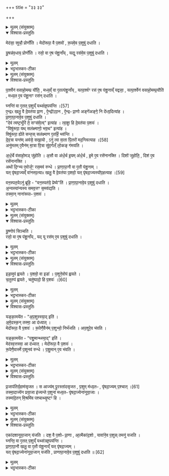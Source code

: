 +++
title = "३३ ३३"

+++
<div class="js_include" url="/vedAH_yajuH/taittirIyam/sArasvata-vibhAgaH/saMhitA/sarva-prastutiH/6/3/11"  newLevelForH1="1" includeTitle="true">


<details><summary>मूलम् (संयुक्तम्)</summary>

मेद॑सा॒ स्रुचौ॒ प्रोर्णो॑ति॒ मेदो॑रूपा॒ वै प॒शवो॑ रू॒पमे॒व प॒शुषु॑ दधाति यू॒षन्न॑व॒धाय॒ प्रोर्णो॑ति॒ रसो॒ वा ए॒ष प॑शू॒नाय्ँयद्यू रस॑मे॒व प॒शुषु॑ दधाति
</details>

<details open><summary>विश्वास-प्रस्तुतिः</summary>

मेद॑सा॒ स्रुचौ॒ प्रोर्णो॑ति । मेदो॑रूपा॒ वै प॒शवो॑ , रू॒पमे॒व प॒शुषु॑ दधाति ।  

यू॒षन्न॑व॒धाय॒ प्रोर्णो॑ति । रसो॒ वा ए॒ष प॑शू॒नाँय् , यद्यू रस॑मे॒व प॒शुषु॑ दधाति ।
</details>

<details><summary>मूलम्</summary>

मेद॑सा॒ स्रुचौ॒ प्रोर्णो॑ति । मेदो॑रूपा॒ वै प॒शवो॑ , रू॒पमे॒व प॒शुषु॑ दधाति ।  

यू॒षन्न॑व॒धाय॒ प्रोर्णो॑ति । रसो॒ वा ए॒ष प॑शू॒नाँय् , यद्यू रस॑मे॒व प॒शुषु॑ दधाति ।
</details>

<details><summary>भट्टभास्कर-टीका</summary>

1मेदसेत्यादिवर्गः ॥ ऊधसो मांसं मेदः । स्रुचौ जुहूपभृतौ । मेदोरूपाः मेदस्स्वभावाः पशवः । यूषन्निति । रसात्स्रुतं जलम् । पद्दन्नादिना यूषन्भावः, 'सुपां सुलुक्' इति सप्तम्या लुक् । अवधाय प्रक्षिप्य । रसो वा इत्यादि । गतम् ॥
</details>

<details><summary>मूलम् (संयुक्तम्)</summary>

पा॒र्श्वेन॑ वसाहो॒मम्प्र यौ॑ति॒ मध्य॒व्ँवा ए॒तत्प॑शू॒नाय्ँयत्पा॒र्श्वꣳ रस॑ ए॒ष प॑शू॒नाय्ँयद्वसा॒ यत्पा॒र्श्वेन॑ वसाहो॒मम्प्र॒यौति॑ मध्य॒त ए॒व प॑शू॒नाꣳ रस॑न्दधाति॒ घ्नन्ति॑ [57]  
वा ए॒तत्प॒शुय्ँयथ्सं॑ज्ञ॒पय॑न्त्यै॒न्द्रᳵ खलु॒ वै दे॒वत॑या प्रा॒ण ऐ॒न्द्रो॑ऽपा॒न ऐ॒न्द्रᳶ प्रा॒णो अङ्गे॑अङ्गे॒ नि दे॑ध्य॒दित्या॑ह प्राणापा॒नावे॒व प॒शुषु॑ दधाति॒ देव॑ त्वष्ट॒र्भूरि॑ ते॒ सꣳस॑मे॒त्वित्या॑ह त्वा॒ष्ट्रा हि दे॒वत॑या प॒शवो॒ विषु॑रूपा॒ यथ्सल॑क्ष्माणो॒ भव॒थेत्या॑ह॒ विषु॑रूपा॒ ह्ये॑ते सन्त॒स्सल॑क्ष्माण ए॒तर्हि॒ भव॑न्ति देव॒त्रा यन्त॑म् [58]  
अव॑से॒ सखा॒योऽनु॑ त्वा मा॒ता पि॒तरो॑ मद॒न्त्वित्या॒हानु॑मतमे॒वैन॑म्मा॒त्रा पि॒त्रा सु॑व॒र्गल्ँलो॒कङ्ग॑मयत्यर्ध॒र्चे व॑साहो॒मञ्जु॑होत्य॒सौ वा अ॑र्ध॒र्च इ॒यम॑र्ध॒र्च इ॒मे ए॒व रसे॑नानक्ति॒ दिशो॑ जुहोति॒ दिश॑ ए॒व रसे॑नान॒क्त्यथो॑ दि॒ग्भ्य ए॒वोर्ज॒ꣳ॒ रस॒मव॑ रुन्द्धे प्राणापा॒नौ वा ए॒तौ प॑शू॒नाय्ँयत्पृ॑षदा॒ज्यव्ँवा॑नस्प॒त्याᳵ खलु॑ [59]  
वै दे॒वत॑या प॒शवो॒ यत्पृ॑षदा॒ज्यस्यो॑प॒हत्याह॒ वन॒स्पत॒येऽनु॑ ब्रूहि॒ वन॒स्पत॑ये॒ प्रेष्येति॑ प्राणापा॒नावे॒व प॒शुषु॑ दधात्य॒न्यस्या॑न्यस्य समव॒त्तꣳ स॒मव॑द्यति॒ तस्मा॒न्नाना॑रूपाᳶ प॒शवो॑
</details>

<details open><summary>विश्वास-प्रस्तुतिः</summary>

पा॒र्श्वेन॑ वसाहो॒मम्प्र यौ॑ति॒ , मध्य॒व्ँ वा ए॒तत्प॑शू॒नाँय् , यत्पा॒र्श्वꣳ रस॑ ए॒ष प॑शू॒नाय्ँ यद्वसा॒ , यत्पा॒र्श्वेन॑ वसाहो॒मम्प्र॒यौति॑ , मध्य॒त ए॒व प॑शू॒नाꣳ रस॑न् दधाति ।  

घ्नन्ति॑  वा ए॒तत् प॒शुय्ँ यथ्सं॑ज्ञ॒पय॑न्ति ।[57]   
ए॒न्द्रᳵ खलु॒ वै दे॒वत॑या प्रा॒ण , ऐ॒न्द्रो॑ऽपा॒न , ऐ॒न्द्रᳶ प्रा॒णो अङ्गे॑अङ्गे॒ नि दे॑ध्य॒दित्या॑ह ।   
प्रा॒णा॒पा॒नावे॒व प॒शुषु॑ दधाति ।  
"देव॑ त्वष्ट॒र्भूरि॑ ते॒ सꣳस॑मे॒त्व्" इत्या॑ह । त्वा॒ष्ट्रा हि दे॒वत॑या प॒शवः॑ ।  
"विषु॑रूपा॒ यथ् सल॑क्ष्माणो॒ भव॒थ" इत्या॑ह ।  
विषु॑रूपा॒ ह्ये॑ते सन्त॒स् सल॑क्ष्माण ए॒तर्हि॒ भव॑न्ति ।   
दे॒व॒त्रा यन्त॑म् अव॑से॒ सखा॒यो , ऽनु॑ त्वा मा॒ता पि॒तरो॑ मद॒न्त्वित्याह ।[58]  
अनु॑मतम् ए॒वैन॑म् मा॒त्रा पि॒त्रा सु॑व॒र्गल्ँ लो॒कङ् ग॑मयति ।  

अ॒र्ध॒र्चे व॑साहो॒मञ् जु॑होति । अ॒सौ वा अ॑र्ध॒र्च इ॒यम् अ॑र्ध॒र्च , इ॒मे ए॒व रसे॑नानक्ति ।
दिशो॑ जुहोति॒ , दिश॑ ए॒व रसे॑नानक्ति ।  
अथो॑ दि॒ग्भ्य ए॒वोर्ज॒ꣳ॒ रस॒मव॑ रुन्धे ।
प्रा॒णा॒पा॒नौ वा ए॒तौ प॑शू॒नाम् ।   
यत् पृ॑षदा॒ज्यव्ँ वा॑नस्प॒त्याᳵ खलु॒ वै दे॒वत॑या प॒शवो॒
यत् पृ॑षदा॒ज्यस्यो॑प॒हत्याह ।[59]  

वन॒स्पत॒येऽनु॑ ब्रूहि॒ -  "वन॒स्पत॑ये॒ प्रेष्ये"ति॑ ।
प्रा॒णा॒पा॒नावे॒व प॒शुषु॑ दधाति ।  
अ॒न्यस्या॑न्यस्य समव॒त्तꣳ स॒मव॑द्यति ।   
तस्मा॒न् नाना॑रूपाᳶ प॒शवः॑ ।
</details>

<details><summary>मूलम्</summary>

पा॒र्श्वेन॑ वसाहो॒मम्प्र यौ॑ति॒ , मध्य॒व्ँ वा ए॒तत्प॑शू॒नाँय् , यत्पा॒र्श्वꣳ रस॑ ए॒ष प॑शू॒नाय्ँ यद्वसा॒ , यत्पा॒र्श्वेन॑ वसाहो॒मम्प्र॒यौति॑ , मध्य॒त ए॒व प॑शू॒नाꣳ रस॑न् दधाति ।  

घ्नन्ति॑  वा ए॒तत् प॒शुय्ँ यथ्सं॑ज्ञ॒पय॑न्ति ।[57]   
ए॒न्द्रᳵ खलु॒ वै दे॒वत॑या प्रा॒ण , ऐ॒न्द्रो॑ऽपा॒न , ऐ॒न्द्रᳶ प्रा॒णो अङ्गे॑अङ्गे॒ नि दे॑ध्य॒दित्या॑ह ।   
प्रा॒णा॒पा॒नावे॒व प॒शुषु॑ दधाति ।  
"देव॑ त्वष्ट॒र्भूरि॑ ते॒ सꣳस॑मे॒त्व्" इत्या॑ह । त्वा॒ष्ट्रा हि दे॒वत॑या प॒शवः॑ ।  
"विषु॑रूपा॒ यथ् सल॑क्ष्माणो॒ भव॒थ" इत्या॑ह ।  
विषु॑रूपा॒ ह्ये॑ते सन्त॒स् सल॑क्ष्माण ए॒तर्हि॒ भव॑न्ति ।   
दे॒व॒त्रा यन्त॑म् अव॑से॒ सखा॒यो , ऽनु॑ त्वा मा॒ता पि॒तरो॑ मद॒न्त्वित्याह ।[58]  
अनु॑मतम् ए॒वैन॑म् मा॒त्रा पि॒त्रा सु॑व॒र्गल्ँ लो॒कङ् ग॑मयति ।  

अ॒र्ध॒र्चे व॑साहो॒मञ् जु॑होति । अ॒सौ वा अ॑र्ध॒र्च इ॒यम् अ॑र्ध॒र्च , इ॒मे ए॒व रसे॑नानक्ति ।
दिशो॑ जुहोति॒ , दिश॑ ए॒व रसे॑नानक्ति ।  
अथो॑ दि॒ग्भ्य ए॒वोर्ज॒ꣳ॒ रस॒मव॑ रुन्धे ।
प्रा॒णा॒पा॒नौ वा ए॒तौ प॑शू॒नाम् ।   
यत् पृ॑षदा॒ज्यव्ँ वा॑नस्प॒त्याᳵ खलु॒ वै दे॒वत॑या प॒शवो॒
यत् पृ॑षदा॒ज्यस्यो॑प॒हत्याह ।[59]  

वन॒स्पत॒येऽनु॑ ब्रूहि॒ -  "वन॒स्पत॑ये॒ प्रेष्ये"ति॑ ।
प्रा॒णा॒पा॒नावे॒व प॒शुषु॑ दधाति ।  
अ॒न्यस्या॑न्यस्य समव॒त्तꣳ स॒मव॑द्यति ।   
तस्मा॒न् नाना॑रूपाᳶ प॒शवः॑ ।
</details>

<details><summary>भट्टभास्कर-टीका</summary>

2पार्श्वेनेति ॥ पार्श्वाख्येन पश्वङ्गेन वसाहोमं वसां हेतव्यां प्रयौति आलोळयति । रसात्मको द्रव्य विशेषो वसा । पशुषु अवदानेषु ॥
</details>

<details><summary>मूलम् (संयुक्तम्)</summary>

यू॒ष्णोप॑ सिञ्चति॒ रसो॒ वा ए॒ष प॑शू॒नाय्ँयद्यू रस॑मे॒व प॒शुषु॑ दधा॒ति
</details>

<details open><summary>विश्वास-प्रस्तुतिः</summary>

यू॒ष्णोप॑ सिञ्चति ।  
रसो॒ वा ए॒ष प॑शू॒नाँय् , यद् यू रस॑म् ए॒व प॒शुषु॑ दधाति ।  
</details>

<details><summary>मूलम्</summary>

यू॒ष्णोप॑ सिञ्चति ।  
रसो॒ वा ए॒ष प॑शू॒नाँय् , यद् यू रस॑म् ए॒व प॒शुषु॑ दधाति ।  
</details>

<details><summary>भट्टभास्कर-टीका</summary>

3यूष्णेत्यादि ॥ गतम् ॥
</details>

<details><summary>मूलम् (संयुक्तम्)</summary>

इडा॒मुप॑ ह्वयते प॒शवो॒ वा इडा॑ प॒शूने॒वोप॑ ह्वयते च॒तुरुप॑ ह्वयते [60]  
चतु॑ष्पादो॒ हि प॒शवो॒
</details>

<details open><summary>विश्वास-प्रस्तुतिः</summary>

इडा॒मुप॑ ह्वयते ।
प॒शवो॒ वा इडा॑ । प॒शूने॒वोप॑ ह्वयते ।  
च॒तुरुप॑ ह्वयते , चतु॑ष्पादो॒ हि प॒शवः॑ ।[60]  
</details>

<details><summary>मूलम्</summary>

इडा॒मुप॑ ह्वयते ।
प॒शवो॒ वा इडा॑ । प॒शूने॒वोप॑ ह्वयते ।  
च॒तुरुप॑ ह्वयते , चतु॑ष्पादो॒ हि प॒शवः॑ ।[60]  
</details>

<details><summary>भट्टभास्कर-टीका</summary>

4इडामित्यादि ॥ गतमेव । 'निसमुपविभ्यो ह्वः' इत्यात्मनेपदम् ॥
</details>

<details><summary>मूलम् (संयुक्तम्)</summary>

यङ्का॒मये॑ताप॒शुस्स्या॒दित्य॑मे॒दस्क॒न्तस्मा॒ आ द॑ध्या॒न्मेदो॑रूपा॒ वै प॒शवो॑ रू॒पेणै॒वैन॑म्प॒शुभ्यो॒ निर्भ॑जत्यप॒शुरे॒व भ॑वति॒ यङ्का॒मये॑त पशु॒मान्थ्स्या॒दिति॒ मेद॑स्व॒त्तस्मा॒ आ द॑ध्या॒न्मेदो॑रूपा॒ वै प॒शवो॑ रू॒पेणै॒वास्मै॑ प॒शूनव॑ रुन्द्धे पशु॒माने॒व भ॑वति
</details>

<details open><summary>विश्वास-प्रस्तुतिः</summary>

यङ्का॒मये॑त -
"अ॒प॒शुस्स्या॒द् इति॑ ।  
अ॒मे॒दस्क॒न् तस्मा॒ आ द॑ध्यात् ।  
मेदो॑रूपा॒ वै प॒शवः॑ । रू॒पेणै॒वैन॑म् प॒शुभ्यो॒ निर्भ॑जति ।
अप॒शुरे॒व भ॑वति ।  

यङ्का॒मये॑त -
"पशु॒मान्थ्स्या॒द्" इति॑ ।  
मेद॑स्व॒त्तस्मा॒ आ द॑ध्यात् । मेदो॑रूपा॒ वै प॒शवः॑ ।  
रू॒पेणै॒वास्मै॑ प॒शूनव॑ रुन्धे । प॒शु॒मान् ए॒व भ॑वति ।  
</details>

<details><summary>मूलम्</summary>

यङ्का॒मये॑त -
"अ॒प॒शुस्स्या॒द् इति॑ ।  
अ॒मे॒दस्क॒न् तस्मा॒ आ द॑ध्यात् ।  
मेदो॑रूपा॒ वै प॒शवः॑ । रू॒पेणै॒वैन॑म् प॒शुभ्यो॒ निर्भ॑जति ।
अप॒शुरे॒व भ॑वति ।  

यङ्का॒मये॑त -
"पशु॒मान्थ्स्या॒द्" इति॑ ।  
मेद॑स्व॒त्तस्मा॒ आ द॑ध्यात् । मेदो॑रूपा॒ वै प॒शवः॑ ।  
रू॒पेणै॒वास्मै॑ प॒शूनव॑ रुन्धे । प॒शु॒मान् ए॒व भ॑वति ।  
</details>

<details><summary>भट्टभास्कर-टीका</summary>

5यमित्यादि ॥ अमेदस्कं अल्पमेदस्कं शुष्कं निर्भजति निरस्यति । मेदस्वत् प्रभूतमेदस्कम् ॥
</details>

<details><summary>मूलम् (संयुक्तम्)</summary>

प्र॒जाप॑तिर्य॒ज्ञम॑सृजत॒ स आज्य॑म् [61]  
पु॒रस्ता॑दसृजत प॒शुम्म॑ध्य॒तᳶ पृ॑षदा॒ज्यम्प॒श्चात्तस्मा॒दाज्ये॑न प्रया॒जा इ॑ज्यन्ते प॒शुना॑ मध्य॒तᳶ पृ॑षदा॒ज्येना॑नूया॒जास्तस्मा॑दे॒तन्मि॒श्रमि॑व पश्चाथ्सृ॒ष्टꣳ ह्य्
</details>

<details open><summary>विश्वास-प्रस्तुतिः</summary>

प्र॒जाप॑तिर्य॒ज्ञम॑सृजत ।
स आज्य॑म् पु॒रस्ता॑दसृजत , प॒शुम् म॑ध्य॒तᳶ , पृ॑षदा॒ज्यम् प॒श्चात् ।[61]  
तस्मा॒दाज्ये॑न प्रया॒जा इ॑ज्यन्ते प॒शुना॑ मध्य॒तᳶ पृ॑षदा॒ज्येना॑नूया॒जाः ।  
तस्मा॑दे॒तन् मि॒श्रमि॑व पश्चाथ्सृ॒ष्टꣳ हि ।
</details>

<details><summary>मूलम्</summary>

प्र॒जाप॑तिर्य॒ज्ञम॑सृजत ।
स आज्य॑म् पु॒रस्ता॑दसृजत , प॒शुम् म॑ध्य॒तᳶ , पृ॑षदा॒ज्यम् प॒श्चात् ।[61]  
तस्मा॒दाज्ये॑न प्रया॒जा इ॑ज्यन्ते प॒शुना॑ मध्य॒तᳶ पृ॑षदा॒ज्येना॑नूया॒जाः ।  
तस्मा॑दे॒तन् मि॒श्रमि॑व पश्चाथ्सृ॒ष्टꣳ हि ।
</details>

<details><summary>भट्टभास्कर-टीका</summary>

6प्रजापतिरित्यादि ॥ गतम् । पश्चात्सृष्टत्वात् पृषदाज्यमिश्रं भवति । हेतुमाह - पश्चात्सृष्टं हीति । अस्मिन् काले इष्टशिष्टमिवाभवत् भवति । एकेन पर्याप्तसृष्ट्यभावात् सर्वत आहृत्य सृष्टमिव भवतीति नूनमिदं मिश्रमभूदिति मन्यामह इत्यर्थः । पश्चादिति निपात्यते ॥
</details>

<details><summary>मूलम् (संयुक्तम्)</summary>

एका॑दशानूया॒जान्य॑जति॒ दश॒ वै प॒शोᳶ प्रा॒णा आ॒त्मैका॑द॒शो यावा॑ने॒व प॒शुस्तमनु॑ यजति॒ घ्नन्ति॒ वा ए॒तत्प॒शुय्ँयथ्स॑ञ्ज्ञ॒पय॑न्ति प्राणापा॒नौ खलु॒ वा ए॒तौ प॑शू॒नाय्ँयत्पृ॑षदा॒ज्यय्ँयत्पृ॑षदा॒ज्येना॑नूया॒जान्यज॑ति प्राणापा॒नावे॒व प॒शुषु॑ दधाति ॥ [62]  
</details>

<details open><summary>विश्वास-प्रस्तुतिः</summary>

एका॑दशानूया॒जान् य॑जति ।  दश॒ वै प॒शोᳶ प्रा॒णा , आ॒त्मैका॑द॒शो , यावा॑ने॒व प॒शुस् तमनु॑ यजति ।  
घ्नन्ति॒ वा ए॒तत् प॒शुय्ँ यथ्स॑ञ्ज्ञ॒पय॑न्ति ।  
प्रा॒णा॒पा॒नौ खलु॒ वा ए॒तौ प॑शू॒नाय्ँ यत् पृ॑षदा॒ज्यम् ।  
यत् पृ॑षदा॒ज्येना॑नूया॒जान् यज॑ति , प्राणापा॒नावे॒व प॒शुषु॑ दधाति ॥ [62]  
</details>

<details><summary>मूलम्</summary>

एका॑दशानूया॒जान् य॑जति ।  दश॒ वै प॒शोᳶ प्रा॒णा , आ॒त्मैका॑द॒शो , यावा॑ने॒व प॒शुस् तमनु॑ यजति ।  
घ्नन्ति॒ वा ए॒तत् प॒शुय्ँ यथ्स॑ञ्ज्ञ॒पय॑न्ति ।  
प्रा॒णा॒पा॒नौ खलु॒ वा ए॒तौ प॑शू॒नाय्ँ यत् पृ॑षदा॒ज्यम् ।  
यत् पृ॑षदा॒ज्येना॑नूया॒जान् यज॑ति , प्राणापा॒नावे॒व प॒शुषु॑ दधाति ॥ [62]  
</details>

<details><summary>भट्टभास्कर-टीका</summary>

7एकादशेति ॥ व्याख्यातं प्रयाजेषु । घ्नन्ति वा इत्यादि । व्याख्यातप्रायं समदर्शनेन ॥

इति श्रीभट्टभास्करमिश्रविरचिते ज्ञानयज्ञाख्ये यजुर्वेदभाष्ये षष्ठकाण्डे तृतीयप्रश्ने एकादशोनुवाकः ॥

समाप्तश्च प्रपाठकः ॥  

</details>
</div>